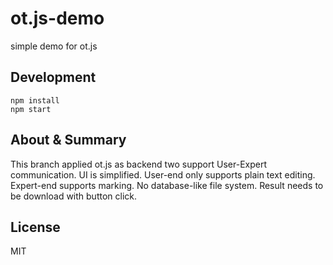 # ot.js-demo
simple demo for ot.js

## Development
```
npm install
npm start
```

## About & Summary

This branch applied ot.js as backend two support User-Expert communication. 
UI is simplified. User-end only supports plain text editing. 
Expert-end supports marking. 
No database-like file system. 
Result needs to be download with button click.

## License
MIT

